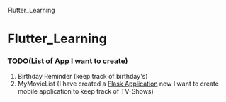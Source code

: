 Flutter_Learning
# Flutter_Learning

### TODO(List of App I want to create)
1. Birthday Reminder (keep track of birthday's)
2. MyMovieList (I have created a [Flask Application](https://github.com/utsavpatel51/MyMovieList) now I want to create mobile application to keep track of TV-Shows)
